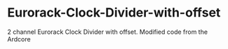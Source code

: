 # Eurorack-Clock-Divider-with-offset
2 channel Eurorack Clock Divider with offset. Modified code from the Ardcore
